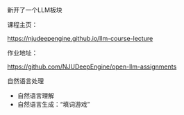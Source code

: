 # 

新开了一个LLM板块

课程主页：

https://njudeepengine.github.io/llm-course-lecture

作业地址：

https://github.com/NJUDeepEngine/open-llm-assignments

自然语言处理

- 自然语言理解
- 自然语言生成：“填词游戏”

 